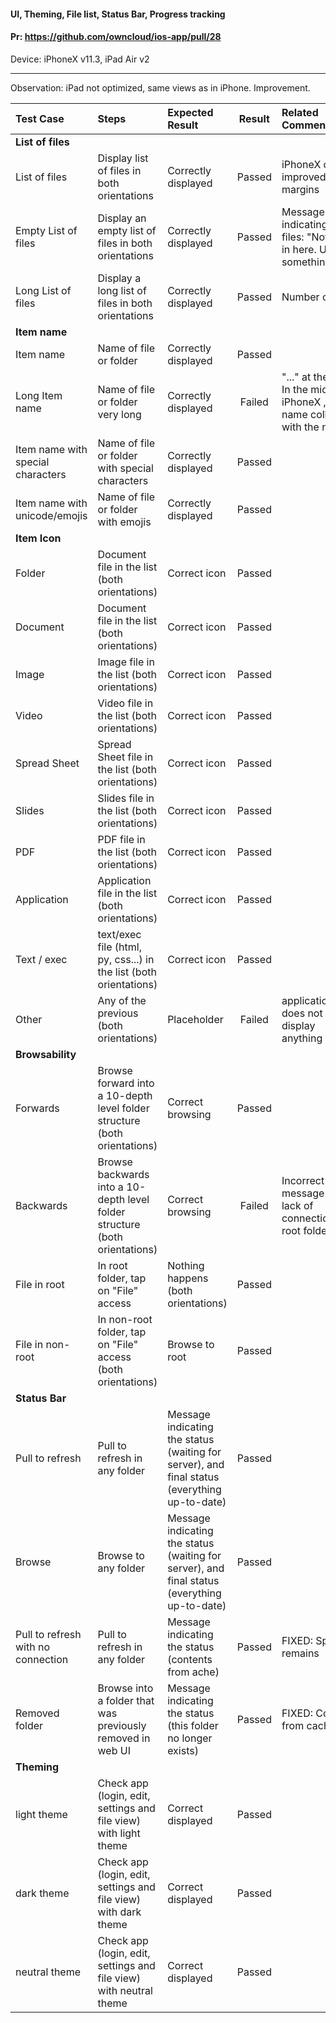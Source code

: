 #### UI, Theming, File list, Status Bar, Progress tracking

#### Pr: https://github.com/owncloud/ios-app/pull/28

Device: iPhoneX v11.3, iPad Air v2

---

Observation: iPad not optimized, same views as in iPhone. Improvement. 
 
| Test Case| Steps | Expected Result | Result | Related Comment
| :------------- | :------------- | :-------------- | :-----: | :------
|**List of files**|
| List of files | Display list of files in both orientations | Correctly displayed | Passed | iPhoneX can be improved: margins |
| Empty List of files | Display an empty list of files in both orientations | Correctly displayed | Passed | Message indicating no files: "Nothing in here. Upload something!" |
| Long List of files | Display a long list of files in both orientations | Correctly displayed | Passed | Number of files |
|**Item name**|
| Item name | Name of file or folder  | Correctly displayed | Passed |  |
| Long Item name | Name of file or folder very long  | Correctly displayed | Failed | "..." at the end. In the middle? iPhoneX , long name collapses with the notch | | |
| Item name with special characters| Name of file or folder with special characters | Correctly displayed | Passed | | | |
| Item name with unicode/emojis| Name of file or folder with emojis | Correctly displayed | Passed | | | |
|**Item Icon**|
| Folder | Document file in the list (both orientations)  | Correct icon | Passed |  |
| Document | Document file in the list (both orientations) | Correct icon | Passed |  |
| Image | Image file in the list (both orientations) | Correct icon | Passed |  |
| Video | Video file in the list (both orientations) | Correct icon | Passed |  |
| Spread Sheet | Spread Sheet file in the list (both orientations) | Correct icon | Passed |  |
| Slides | Slides file in the list (both orientations) | Correct icon | Passed |  |
| PDF | PDF file in the list (both orientations) | Correct icon | Passed |  |
| Application | Application file in the list (both orientations) | Correct icon | Passed |  |
| Text / exec | text/exec file (html, py, css...) in the list (both orientations) | Correct icon | Passed |  |
| Other | Any of the previous (both orientations) | Placeholder | Failed | application/XML does not display anything |
|**Browsability**|
| Forwards | Browse forward into a 10-depth level folder structure (both orientations) | Correct browsing | Passed |  |
| Backwards | Browse backwards into a 10-depth level folder structure (both orientations)| Correct browsing | Failed | Incorrect message with lack of connection in root folder |
| File in root | In root folder, tap on "File" access | Nothing happens (both orientations)| Passed |  |
| File in non-root | In non-root folder, tap on "File" access (both orientations) | Browse to root | Passed |  |
|**Status Bar**|
| Pull to refresh | Pull to refresh in any folder | Message indicating the status (waiting for server), and final status (everything up-to-date) | Passed |  |
| Browse | Browse to any folder | Message indicating the status (waiting for server), and final status (everything up-to-date) | Passed |  |
| Pull to refresh with no connection | Pull to refresh in any folder | Message indicating the status (contents from ache) | Passed | FIXED: Spinner remains |
| Removed folder | Browse into a folder that was previously removed in web UI | Message indicating the status (this folder no longer exists) | Passed | FIXED: Contents from cache |
|**Theming**|
| light theme | Check app (login, edit, settings and file view) with light theme | Correct displayed | Passed |  |
| dark theme | Check app (login, edit, settings and file view) with dark theme | Correct displayed | Passed |  |
| neutral theme | Check app (login, edit, settings and file view) with neutral theme | Correct displayed | Passed |  |